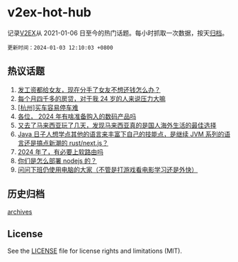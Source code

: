 # v2ex-hot-hub

 记录[V2EX](https://www.v2ex.com/)从 2021-01-06 日至今的热门话题。每小时抓取一次数据，按天[归档](archives)。

`更新时间：2024-01-03 12:10:03 +0800`

## 热议话题

1. [发工资都给女友，现在分手了女友不想还钱怎么办？](https://www.v2ex.com/t/1005356)
1. [每个月四千多的房贷，对于我 24 岁的人来说压力大嘛](https://www.v2ex.com/t/1005153)
1. [[杭州]买车容易停车难](https://www.v2ex.com/t/1005156)
1. [各位， 2024 年有啥准备购入的数码产品吗](https://www.v2ex.com/t/1005346)
1. [又去了马来西亚玩了几天，发现马来西亚真的是国人海外生活的最佳选择](https://www.v2ex.com/t/1005249)
1. [Java 日子人想学点其他的语言来丰富下自己的技能点，是继续 JVM 系列的语言还是搞点新潮的 rust/next.js？](https://www.v2ex.com/t/1005197)
1. [2024 年了，有必要上软路由吗](https://www.v2ex.com/t/1005335)
1. [你们是怎么部署 nodejs 的？](https://www.v2ex.com/t/1005371)
1. [问问下班仍使用电脑的大家（不管是打游戏看电影学习还是外快）](https://www.v2ex.com/t/1005174)

## 历史归档

[archives](archives)

## License

See the [LICENSE](LICENSE) file for license rights and limitations (MIT).

